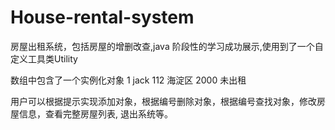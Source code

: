 # House-rental-system
房屋出租系统，包括房屋的增删改查,java 阶段性的学习成功展示,使用到了一个自定义工具类Utility

数组中包含了一个实例化对象 1		jack	112		海淀区	2000	未出租

用户可以根据提示实现添加对象，根据编号删除对象，根据编号查找对象，修改房屋信息，查看完整房屋列表, 退出系统等。
